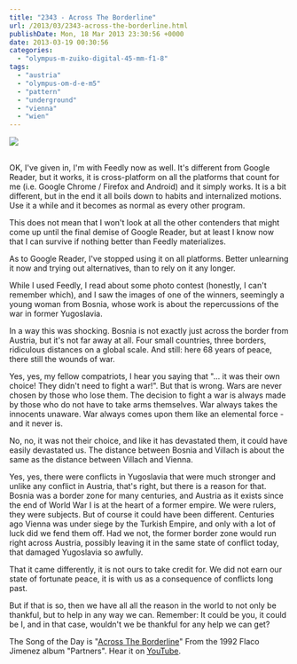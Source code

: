 ```yaml
---
title: "2343 - Across The Borderline"
url: /2013/03/2343-across-the-borderline.html
publishDate: Mon, 18 Mar 2013 23:30:56 +0000
date: 2013-03-19 00:30:56
categories: 
  - "olympus-m-zuiko-digital-45-mm-f1-8"
tags: 
  - "austria"
  - "olympus-om-d-e-m5"
  - "pattern"
  - "underground"
  - "vienna"
  - "wien"
---
```

<div class="container">
<div class="center"><a target="_blank" href="https://d25zfm9zpd7gm5.cloudfront.net/1200x1200/2013/20130316_093658_lr.jpg"><img src="https://d25zfm9zpd7gm5.cloudfront.net/0600x0600/2013/20130316_093658_lr.jpg" /></a></div>
</div>
<br />

OK, I've given in, I'm with Feedly now as well. It's different from Google Reader, but it works, it is cross-platform on all the platforms that count for me (i.e. Google Chrome / Firefox and Android) and it simply works. It is a bit different, but in the end it all  boils down to habits and internalized motions. Use it a while and it becomes as normal as every other program.

This does not mean that I won't look at all the other contenders that might come up until the final demise of Google Reader, but at least I know now that I can survive if nothing better than Feedly materializes. 

As to Google Reader, I've stopped using it on all platforms. Better unlearning it now and trying out alternatives, than to rely on it any longer.

While I used Feedly, I read about some photo contest (honestly, I can't remember which), and I saw the images of one of the winners, seemingly a young woman from Bosnia, whose work is about the repercussions of the war in former Yugoslavia.

In a way this was shocking. Bosnia is not exactly just across the border from Austria, but it's not far away at all. Four small countries, three borders, ridiculous distances on a global scale. And still: here 68 years of peace, there still the wounds of war.

Yes, yes, my fellow compatriots, I hear you saying that "... it was their own choice! They didn't need to fight a war!". But that is wrong. Wars are never chosen by those who lose them. The decision to fight a war is always made by those who do not have to take arms themselves. War always takes the innocents unaware. War always comes upon them like an elemental force - and it never is.

No, no, it was not their choice, and like it has devastated them, it could have easily devastated us. The distance between Bosnia and Villach is about the same as the distance between Villach and Vienna.

Yes, yes, there were conflicts in Yugoslavia that were much stronger and unlike any conflict in Austria, that's right, but there is a reason for that. Bosnia was a border zone for many centuries, and Austria as it exists since the end of World War I is at the heart of a former empire. We were rulers, they were subjects. But of course it could have been different. Centuries ago Vienna was under siege by the Turkish Empire, and only with a lot of luck did we fend them off. Had we not, the former border zone would run right across Austria, possibly leaving it in the same state of conflict today, that damaged Yugoslavia so awfully.

That it came differently, it is not ours to take credit for. We did not earn our state of fortunate peace, it is with us as a consequence of conflicts long past.

 But if that is so, then we have all all the reason in the world to not only be thankful, but to help in any way we can. Remember: It could be you, it could be I, and in that case, wouldn't we be thankful for any help we can get?

The Song of the Day is "<a href="http://www.lyricsmode.com/lyrics/r/ry_cooder/across_the_borderline.html" target="_blank">Across The Borderline</a>" From the 1992 Flaco Jimenez album "Partners". Hear it on <a href="http://www.youtube.com/watch?v=4YqKuEaW-3U" target="_blank">YouTube</a>.
